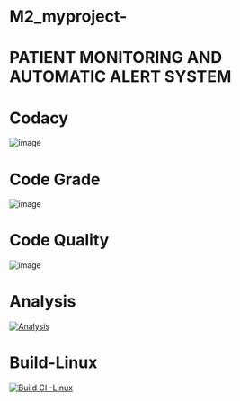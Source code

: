 # M2_myproject- 
# PATIENT MONITORING AND AUTOMATIC ALERT SYSTEM
# Codacy
![image](https://user-images.githubusercontent.com/101009876/164744905-9e445ced-533d-4a87-a4c8-9c41537cb5f7.png) 

# Code Grade
![image](https://user-images.githubusercontent.com/101009876/164746208-db17d14c-cb84-46b7-9490-331923bb07a4.png)

# Code Quality
![image](https://user-images.githubusercontent.com/101009876/164746635-eacf58f1-2898-402e-b057-9a589532d5cd.png)
# Analysis 
[![Analysis](https://github.com/Rakshana-Sakthivel/M2_myproject-/actions/workflows/Analysis.yml/badge.svg)](https://github.com/Rakshana-Sakthivel/M2_myproject-/actions/workflows/Analysis.yml)
# Build-Linux 
[![Build CI -Linux](https://github.com/Rakshana-Sakthivel/M2_myproject-/actions/workflows/Build_Linux.yml/badge.svg)](https://github.com/Rakshana-Sakthivel/M2_myproject-/actions/workflows/Build_Linux.yml)
